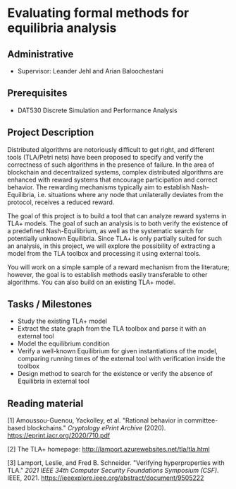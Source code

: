 # Evaluating formal methods for equilibria analysis

## Administrative

- Supervisor: Leander Jehl and Arian Baloochestani

## Prerequisites

- DAT530 Discrete Simulation and Performance Analysis

## Project Description

Distributed algorithms are notoriously difficult to get right, and different tools (TLA/Petri nets) have been proposed to specify and verify the correctness of such algorithms in the presence of failure. 
In the area of blockchain and decentralized systems, complex distributed algorithms are enhanced with reward systems that encourage participation and correct behavior.
The rewarding mechanisms typically aim to establish Nash-Equilibria, i.e. situations where any node that unilaterally deviates from the protocol, receives a reduced reward.

The goal of this project is to build a tool that can analyze reward systems in TLA+ models.
The goal of such an analysis is to both verify the existence of a predefined Nash-Equilibrium, as well as the systematic search for potentially unknown Equilibria.
Since TLA+ is only partially suited for such an analysis, in this project, we will explore the possibility of extracting a model from the TLA toolbox and processing it using external tools.

You will work on a simple sample of a reward mechanism from the literature; however, the goal is to establish methods easily transferable to other algorithms. You can also build on an existing TLA+ model.

## Tasks / Milestones

- Study the existing TLA+ model
- Extract the state graph from the TLA toolbox and parse it with an external tool
- Model the equilibrium condition 
- Verify a well-known Equilibrium for given instantiations of the model, comparing running times of the external tool with verification inside the toolbox
- Design method to search for the existence or verify the absence of Equilibria in external tool

## Reading material

[1] Amoussou-Guenou, Yackolley, et al. "Rational behavior in committee-based blockchains." *Cryptology ePrint Archive* (2020). https://eprint.iacr.org/2020/710.pdf

[2] The TLA+ homepage: http://lamport.azurewebsites.net/tla/tla.html

[3] Lamport, Leslie, and Fred B. Schneider. "Verifying hyperproperties with TLA." *2021 IEEE 34th Computer Security Foundations Symposium (CSF)*. IEEE, 2021. https://ieeexplore.ieee.org/abstract/document/9505222

